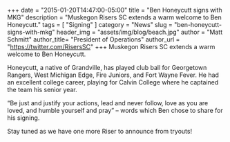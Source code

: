 +++
date        = "2015-01-20T14:47:00-05:00"
title       = "Ben Honeycutt signs with MKG"
description = "Muskegon Risers SC extends a warm welcome to Ben Honeycutt."
tags        = [ "Signing" ]
category    = "News"
slug        = "ben-honeycutt-signs-with-mkg"
header_img	= "assets/img/blog/beach.jpg"
author		= "Matt Schmitt"
author_title= "President of Operations"
author_url	= "https://twitter.com/RisersSC"
+++
Muskegon Risers SC extends a warm welcome to Ben Honeycutt.

Honeycutt, a native of Grandville, has played club ball for Georgetown Rangers, West Michigan Edge, Fire Juniors, and Fort Wayne Fever. He had an excellent college career, playing for Calvin College where he captained the team his senior year.

“Be just and justify your actions, lead and never follow, love as you are loved, and humble yourself and pray” – words which Ben chose to share for his signing.

Stay tuned as we have one more Riser to announce from tryouts!